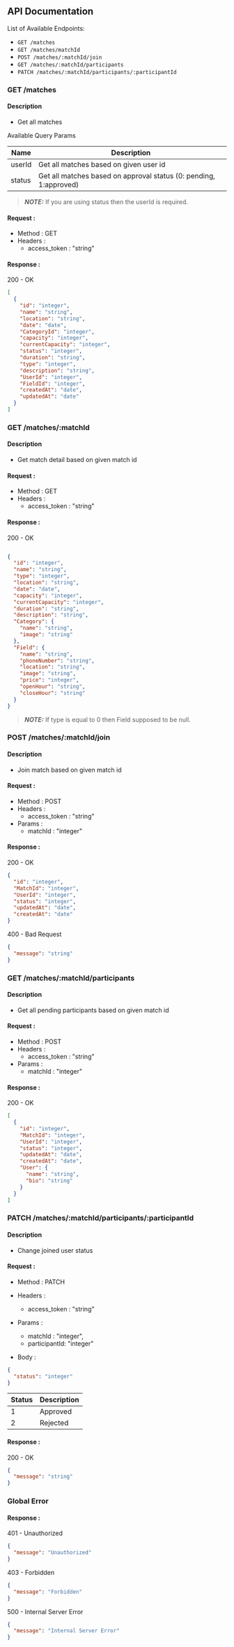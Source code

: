 ## API Documentation

List of Available Endpoints:

- `GET /matches`
- `GET /matches/matchId`
- `POST /matches/:matchId/join`
- `GET /matches/:matchId/participants`
- `PATCH /matches/:matchId/participants/:participantId`

### GET /matches

#### Description

- Get all matches

Available Query Params

| Name   | Description                                                       |
|--------|-------------------------------------------------------------------|
| userId | Get all matches based on given user id                            |
| status | Get all matches based on approval status (0: pending, 1:approved) |

> **_NOTE:_**  If you are using status then the userId is required.

#### Request :

- Method : GET
- Headers :
    - access_token : "string"

#### Response :

200 - OK

```json
[
  {
    "id": "integer",
    "name": "string",
    "location": "string",
    "date": "date",
    "CategoryId": "integer",
    "capacity": "integer",
    "currentCapacity": "integer",
    "status": "integer",
    "duration": "string",
    "type": "integer",
    "description": "string",
    "UserId": "integer",
    "FieldId": "integer",
    "createdAt": "date",
    "updatedAt": "date"
  }
]
```

### GET /matches/:matchId

#### Description

- Get match detail based on given match id

#### Request :

- Method : GET
- Headers :
    - access_token : "string"

#### Response :

200 - OK

```json

{
  "id": "integer",
  "name": "string",
  "type": "integer",
  "location": "string",
  "date": "date",
  "capacity": "integer",
  "currentCapacity": "integer",
  "duration": "string",
  "description": "string",
  "Category": {
    "name": "string",
    "image": "string"
  },
  "Field": {
    "name": "string",
    "phoneNumber": "string",
    "location": "string",
    "image": "string",
    "price": "integer",
    "openHour": "string",
    "closeHour": "string"
  }
}
```

> **_NOTE:_**  If type is equal to 0 then Field supposed to be null.

### POST /matches/:matchId/join

#### Description

- Join match based on given match id

#### Request :

- Method : POST
- Headers :
    - access_token : "string"
- Params :
    - matchId : "integer"

#### Response :

200 - OK

```json
{
  "id": "integer",
  "MatchId": "integer",
  "UserId": "integer",
  "status": "integer",
  "updatedAt": "date",
  "createdAt": "date"
}
```

400 - Bad Request

```json
{
  "message": "string"
}
```

### GET /matches/:matchId/participants

#### Description

- Get all pending participants based on given match id

#### Request :

- Method : POST
- Headers :
    - access_token : "string"
- Params :
    - matchId : "integer"

#### Response :

200 - OK

```json
[
  {
    "id": "integer",
    "MatchId": "integer",
    "UserId": "integer",
    "status": "integer",
    "updatedAt": "date",
    "createdAt": "date",
    "User": {
      "name": "string",
      "bio": "string"
    }
  }
]
```

### PATCH /matches/:matchId/participants/:participantId

#### Description

- Change joined user status

#### Request :

- Method : PATCH
- Headers :
    - access_token : "string"
- Params :
    - matchId : "integer",
    - participantId: "integer"

- Body :

```json
{
  "status": "integer"
}
```

| Status | Description |
|--------|-------------|
| 1      | Approved    |
| 2      | Rejected    |

#### Response :

200 - OK

```json
{
  "message": "string"
}
```

### Global Error

#### Response :

401 - Unauthorized

```json
{
  "message": "Unauthorized"
}
```

403 - Forbidden

```json
{
  "message": "Forbidden"
}
```

500 - Internal Server Error

```json
{
  "message": "Internal Server Error"
}
```